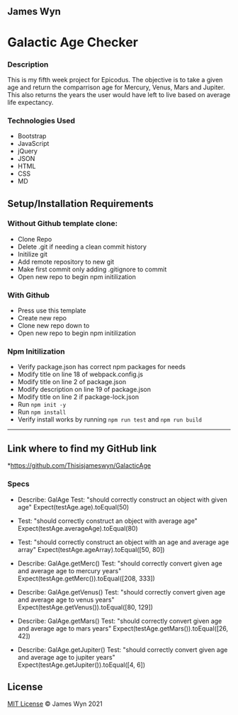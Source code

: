 ## James Wyn

# Galactic Age Checker


### Description
This is my fifth week project for Epicodus.  The objective is to take a given age and return the comparrison age for Mercury, Venus, Mars and Jupiter. This also returns the years the user would have left to live based on average life expectancy.

### Technologies Used
* Bootstrap
* JavaScript
* jQuery
* JSON
* HTML
* CSS
* MD

## Setup/Installation Requirements

### Without Github template clone:
* Clone Repo
* Delete .git if needing a clean commit history
* Initilize git
* Add remote repository to new git
* Make first commit only adding .gitignore to commit
* Open new repo to begin npm initilization

### With Github
* Press use this template
* Create new repo
* Clone new repo down to
* Open new repo to begin npm initilization

### Npm Initilization
* Verify package.json has correct npm packages for needs
* Modify title on line 18 of webpack.config.js
* Modify title on line 2 of package.json
* Modify description on line 19 of package.json
* Modify title on line 2 if package-lock.json
* Run ```npm init -y```
* Run ```npm install```
* Verify install works by running ```npm run test``` and ```npm run build```

* * *

## Link where to find my GitHub link

*https://github.com/Thisisjameswyn/GalacticAge


### Specs

* Describe: GalAge
Test: "should correctly construct an object with given age"
Expect(testAge.age).toEqual(50)

* Test: "should correctly construct an object with average age"
Expect(testAge.averageAge).toEqual(80)

* Test: "should correctly construct an object with an age and average age array"
Expect(testAge.ageArray).toEqual([50, 80])

* Describe: GalAge.getMerc()
Test: "should correctly convert given age and average age to mercury years"
Expect(testAge.getMerc()).toEqual([208, 333])

* Describe: GalAge.getVenus()
Test: "should correctly convert given age and average age to venus years"
Expect(testAge.getVenus()).toEqual([80, 129])

* Describe: GalAge.getMars()
Test: "should correctly convert given age and average age to mars years"
Expect(testAge.getMars()).toEqual([26, 42])

* Describe: GalAge.getJupiter()
Test: "should correctly convert given age and average age to jupiter years"
Expect(testAge.getJupiter()).toEqual([4, 6])

## License
[MIT License](https://opensource.org/licenses/MIT)
&copy; James Wyn 2021